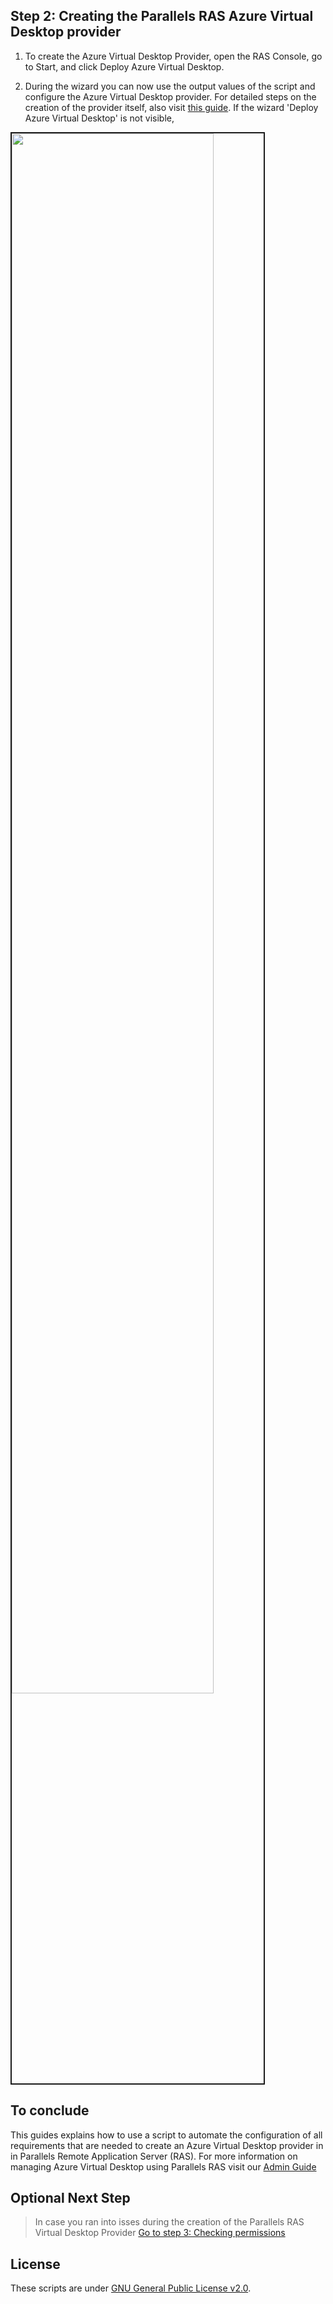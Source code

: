 ## Step 2: Creating the Parallels RAS Azure Virtual Desktop provider

1. To create the Azure Virtual Desktop Provider, open the RAS Console, go to Start, and click Deploy Azure Virtual Desktop.

2. During the wizard you can now use the output values of the script and configure the Azure Virtual Desktop provider. For detailed steps on the creation of the provider itself, also visit [this guide](https://download.parallels.com/ras/v19/docs/en_US/Parallels-RAS-19-Administrators-Guide/47005.htm). If the wizard 'Deploy Azure Virtual Desktop' is not visible, 

<tab><image src=./images/17.png width=80% border=2px>

## To conclude

This guides explains how to use a script to automate the configuration of all requirements that are needed to create an Azure Virtual Desktop provider in in Parallels Remote Application Server (RAS). For more information on managing Azure Virtual Desktop using Parallels RAS visit our [Admin Guide](https://download.parallels.com/ras/v19/docs/en_US/Parallels-RAS-19-Administrators-Guide/46741.htm)

## Optional Next Step 

>In case you ran into isses during the creation of the Parallels RAS Virtual Desktop Provider
[Go to step 3: Checking permissions](./3.confirmpermissions.md)

## License 

These scripts are under [GNU General Public License v2.0](LICENSE).
